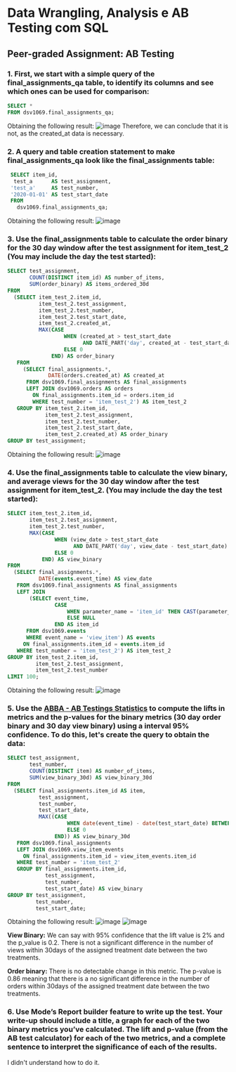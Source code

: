 <h1>Data Wrangling, Analysis e AB Testing com SQL</h1>

<h2>Peer-graded Assignment: AB Testing</h2>


### 1. First, we start with a simple query of the final_assignments_qa table, to identify its columns and see which ones can be used for comparison:

```sql
SELECT * 
FROM dsv1069.final_assignments_qa;
```
Obtaining the following result:
![image](https://github.com/jubssoares/ab-testing-coursera/assets/104150753/d6511d5a-48e9-4d25-be46-7d5daf20bc33)
Therefore, we can conclude that it is not, as the created_at data is necessary.

### 2. A query and table creation statement to make final_assignments_qa look like the final_assignments table:
   ```sql
    SELECT item_id,
     test_a      AS test_assignment, 
    'test_a'     AS test_number, 
    '2020-01-01' AS test_start_date
    FROM 
      dsv1069.final_assignments_qa;
   ```
  Obtaining the following result:
  ![image](https://github.com/jubssoares/ab-testing-coursera/assets/104150753/e4a21188-392d-416e-9f90-bf04927bf1e9)

### 3. Use the final_assignments table to calculate the order binary for the 30 day window after the test assignment for item_test_2 (You may include the day the test started):

```sql
SELECT test_assignment,
       COUNT(DISTINCT item_id) AS number_of_items,
       SUM(order_binary) AS items_ordered_30d
FROM
  (SELECT item_test_2.item_id,
          item_test_2.test_assignment,
          item_test_2.test_number,
          item_test_2.test_start_date,
          item_test_2.created_at,
          MAX(CASE
                  WHEN (created_at > test_start_date
                        AND DATE_PART('day', created_at - test_start_date) <= 30) THEN 1
                  ELSE 0
              END) AS order_binary
   FROM
     (SELECT final_assignments.*,
             DATE(orders.created_at) AS created_at
      FROM dsv1069.final_assignments AS final_assignments
      LEFT JOIN dsv1069.orders AS orders
        ON final_assignments.item_id = orders.item_id
        WHERE test_number = 'item_test_2') AS item_test_2
   GROUP BY item_test_2.item_id,
            item_test_2.test_assignment,
            item_test_2.test_number,
            item_test_2.test_start_date,
            item_test_2.created_at) AS order_binary
GROUP BY test_assignment;
```
 Obtaining the following result:
 ![image](https://github.com/jubssoares/ab-testing-coursera/assets/104150753/9df6e977-87c5-41de-b271-b89285a9c35e)

 ### 4. Use the final_assignments table to calculate the view binary, and average views for the 30 day window after the test assignment for item_test_2. (You may include the day the test started):
```sql
SELECT item_test_2.item_id,
       item_test_2.test_assignment,
       item_test_2.test_number,
       MAX(CASE
               WHEN (view_date > test_start_date
                     AND DATE_PART('day', view_date - test_start_date) <= 30) THEN 1
               ELSE 0
           END) AS view_binary
FROM
  (SELECT final_assignments.*,
          DATE(events.event_time) AS view_date
   FROM dsv1069.final_assignments AS final_assignments
   LEFT JOIN
       (SELECT event_time,
               CASE
                   WHEN parameter_name = 'item_id' THEN CAST(parameter_value AS NUMERIC)
                   ELSE NULL
               END AS item_id
      FROM dsv1069.events
      WHERE event_name = 'view_item') AS events
     ON final_assignments.item_id = events.item_id
   WHERE test_number = 'item_test_2') AS item_test_2
GROUP BY item_test_2.item_id,
         item_test_2.test_assignment,
         item_test_2.test_number
LIMIT 100;
```
Obtaining the following result:
![image](https://github.com/jubssoares/ab-testing-coursera/assets/104150753/24a1d7e8-c497-4a6f-9efd-2941f47681d5)

### 5. Use the [ABBA - AB Testings Statistics](https://thumbtack.github.io/abba/demo/abba.html) to compute the lifts in metrics and the p-values for the binary metrics (30 day order binary and 30 day view binary) using a interval 95% confidence. To do this, let's create the query to obtain the data:
```sql
SELECT test_assignment,
       test_number,
       COUNT(DISTINCT item) AS number_of_items,
       SUM(view_binary_30d) AS view_binary_30d
FROM
  (SELECT final_assignments.item_id AS item,
          test_assignment,
          test_number,
          test_start_date,
          MAX((CASE
                   WHEN date(event_time) - date(test_start_date) BETWEEN 0 AND 30 THEN 1
                   ELSE 0
               END)) AS view_binary_30d
   FROM dsv1069.final_assignments
   LEFT JOIN dsv1069.view_item_events
     ON final_assignments.item_id = view_item_events.item_id
   WHERE test_number = 'item_test_2'
   GROUP BY final_assignments.item_id,
            test_assignment,
            test_number,
            test_start_date) AS view_binary
GROUP BY test_assignment,
         test_number,
         test_start_date;
```
Obtaining the following result:
![image](https://github.com/jubssoares/ab-testing-coursera/assets/104150753/3df9ab5a-834c-42ee-a04e-0f2bc64cc012)
![image](https://github.com/jubssoares/ab-testing-coursera/assets/104150753/312d8d1b-cd32-441b-8359-d4d981ce54d2)

**View Binary:** We can say with 95% confidence that the lift value is 2% and the p_value is 0.2. There is not a significant difference in the number of views within 30days of the assigned treatment date between the two treatments.

**Order binary:** There is no detectable change in this metric. The p-value is 0.86 meaning that there is a no significant difference in the number of orders within 30days of the assigned treatment date between the two treatments.

### 6. Use Mode’s Report builder feature to write up the test. Your write-up should include a title, a graph for each of the two binary metrics you’ve calculated. The lift and p-value (from the AB test calculator) for each of the two metrics, and a complete sentence to interpret the significance of each of the results.

I didn't understand how to do it.


